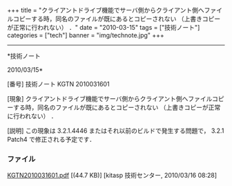 ﻿+++
title = "クライアントドライブ機能でサーバ側からクライアント側へファイルコピーする時，同名のファイルが既にあるとコピーされない （上書きコピーが正常に行われない） ．"
date = "2010-03-15"
tags = ["技術ノート"]
categories = ["tech"]
banner = "img/technote.jpg"
+++

-----------------------------------------------------------------------------------------------------------------------------

*技術ノート

2010/03/15*


[番号]
技術ノート KGTN 2010031601

[現象]
クライアントドライブ機能でサーバ側からクライアント側へファイルコピーする時，同名のファイルが既にあるとコピーされない
（上書きコピーが正常に行われない） ．

[説明]
この現象は 3.2.1.4446 またはそれ以前のビルドで発生する問題で， 3.2.1
Patch4 で修正される予定です．


### ファイル

 
 


[KGTN2010031601.pdf](http://techreport.kitasp.net/attachments/download/96/KGTN2010031601.pdf)
 [(44.7 KB)] [kitasp 技術センター, 2010/03/16
08:28]


 


 

